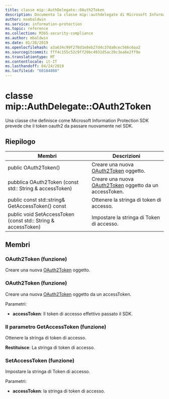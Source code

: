 ```yaml
---
title: classe mip::AuthDelegate::OAuth2Token
description: Documenta la classe mip::authdelegate di Microsoft Information Protection (MIP) SDK.
author: msmbaldwin
ms.service: information-protection
ms.topic: reference
ms.collection: M365-security-compliance
ms.author: mbaldwin
ms.date: 01/28/2019
ms.openlocfilehash: a3a634c99f278d1e8eb27d4c37da0cec566c6aa2
ms.sourcegitcommit: fff4c155c52c9ff20bc4931d5ac20c3ea6e2ff9e
ms.translationtype: MT
ms.contentlocale: it-IT
ms.lasthandoff: 04/24/2019
ms.locfileid: "60184808"
---
```

# <a name="class-mipauthdelegateoauth2token"></a>classe mip::AuthDelegate::OAuth2Token 
Una classe che definisce come Microsoft Information Protection SDK prevede che il token oauth2 da passare nuovamente nel SDK.
  
## <a name="summary"></a>Riepilogo
 Membri                        | Descrizioni                                
--------------------------------|---------------------------------------------
public OAuth2Token()  |  Creare una nuova [OAuth2Token](class_mip_authdelegate_oauth2token.md) oggetto.
pubblica OAuth2Token (const std:: String & accessToken)  |  Creare una nuova [OAuth2Token](class_mip_authdelegate_oauth2token.md) oggetto da un accessToken.
public const std::string& GetAccessToken() const  |  Ottenere la stringa di token di accesso.
public void SetAccessToken (const std:: String & accessToken)  |  Impostare la stringa di Token di accesso.
  
## <a name="members"></a>Membri
  
### <a name="oauth2token-function"></a>OAuth2Token (funzione)
Creare una nuova [OAuth2Token](class_mip_authdelegate_oauth2token.md) oggetto.
  
### <a name="oauth2token-function"></a>OAuth2Token (funzione)
Creare una nuova [OAuth2Token](class_mip_authdelegate_oauth2token.md) oggetto da un accessToken.

Parametri:  
* **accessToken**: Il token di accesso effettivo passato il SDK.


  
### <a name="getaccesstoken-function"></a>Il parametro GetAccessToken (funzione)
Ottenere la stringa di token di accesso.

  
**Restituisce**: La stringa di token di accesso.
  
### <a name="setaccesstoken-function"></a>SetAccessToken (funzione)
Impostare la stringa di Token di accesso.

Parametri:  
* **accessToken**: la stringa di token di accesso.

